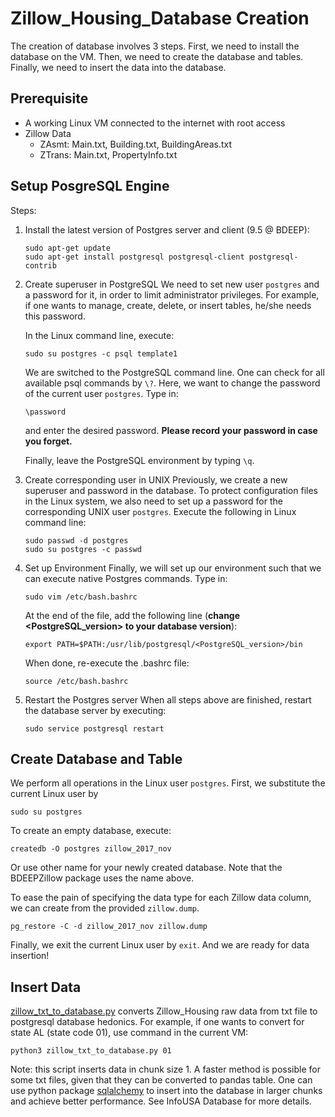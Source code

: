 # Zillow_Housing_Database Creation

The creation of database involves 3 steps. First, we need to install the database on the VM. Then, we need to create the database and tables. Finally, we need to insert the data into the database.

## Prerequisite
- A working Linux VM connected to the internet with root access
- Zillow Data
    - ZAsmt: Main.txt, Building.txt, BuildingAreas.txt
    - ZTrans: Main.txt, PropertyInfo.txt

## Setup PosgreSQL Engine
Steps:
1. Install the latest version of Postgres server and client (9.5 @ BDEEP):
    ```
    sudo apt-get update
    sudo apt-get install postgresql postgresql-client postgresql-contrib
    ```
2. Create superuser in PostgreSQL
    We need to set new user `postgres` and a password for it, in order to limit administrator privileges. For example, if one wants to manage, create, delete, or insert tables, he/she needs this password.

    In the Linux command line, execute:
    ```
    sudo su postgres -c psql template1
    ```

    We are switched to the PostgreSQL command line. One can check for all available psql commands by `\?`. Here, we want to change the password of the current user `postgres`. Type in:
    ```
    \password
    ```
    and enter the desired password. **Please record your password in case you forget.**

    Finally, leave the PostgreSQL environment by typing `\q`.
3. Create corresponding user in UNIX
    Previously, we create a new superuser and password in the database. To protect configuration files in the Linux system, we also need to set up a password for the corresponding UNIX user `postgres`. Execute the following in Linux command line:
    ```
    sudo passwd -d postgres
    sudo su postgres -c passwd
    ```
4. Set up Environment
    Finally, we will set up our environment such that we can execute native Postgres commands. Type in:
    ```
    sudo vim /etc/bash.bashrc
    ```
    At the end of the file, add the following line (**change <PostgreSQL_version> to your database version**):
    ```
    export PATH=$PATH:/usr/lib/postgresql/<PostgreSQL_version>/bin
    ```
    When done, re-execute the .bashrc file:
    ```
    source /etc/bash.bashrc
    ```
5. Restart the Postgres server
    When all steps above are finished, restart the database server by executing:
    ```
    sudo service postgresql restart
    ```

## Create Database and Table
We perform all operations in the Linux user `postgres`. First, we substitute the current Linux user by
```
sudo su postgres
```

To create an empty database, execute:
```
createdb -O postgres zillow_2017_nov
```
Or use other name for your newly created database. Note that the BDEEPZillow package uses the name above.

To ease the pain of specifying the data type for each Zillow data column, we can create from the provided `zillow.dump`.
```
pg_restore -C -d zillow_2017_nov zillow.dump
```

Finally, we exit the current Linux user by `exit`. And we are ready for data insertion!


## Insert Data
[zillow_txt_to_database.py](./zillow_txt_to_database.py) converts Zillow_Housing raw data from txt file to postgresql database hedonics. For example, if one wants to convert for state AL (state code 01), use command in the current VM:
```
python3 zillow_txt_to_database.py 01
```

Note: this script inserts data in chunk size 1. A faster method is possible for some txt files, given that they can be converted to pandas table. One can use python package [sqlalchemy](https://docs.sqlalchemy.org/en/13/) to insert into the database in larger chunks and achieve better performance. See InfoUSA Database for more details.
